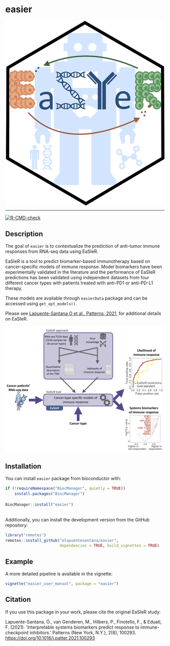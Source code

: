 # easier
<img src="vignettes/easier_logo.png" alt="EaSIeR logo" style="vertical-align:top">

---
 
<!-- badges: start -->
[![R-CMD-check](https://github.com/olapuentesantana/easier_devel/workflows/R-CMD-check/badge.svg)](https://github.com/olapuentesantana/easier_devel/actions)
<!-- badges: end -->

## Description

The goal of `easier` is to contextualize the prediction of anti-tumor immune responses from RNA-seq data using EaSIeR. 

EaSIeR is a tool to predict biomarker-based immunotherapy based on cancer-specific models of immune response. Model biomarkers have been experimentally validated in the literature and the performance of EaSIeR predictions has been validated using independent datasets from four different cancer types with patients treated with anti-PD1 or anti-PD-L1 therapy.

These models are available through `easierData` package and can be accessed using `get_opt_models()`.

Please see [Lapuente-Santana O et al., Patterns, 2021,](https://doi.org/10.1016/j.patter.2021.100293) for additional details on EaSIeR.

<img src="vignettes/easier_image.png" width="550" alt="EaSIeR approach">

## Installation

You can install `easier` package from bioconductor with:

``` r
if (!requireNamespace("BiocManager", quietly = TRUE))
    install.packages("BiocManager")

BiocManager::install("easier")
          
```

Additionally, you can install the development version from the GitHub repository:

``` r
library("remotes")
remotes::install_github("olapuentesantana/easier", 
                        dependencies = TRUE, build_vignettes = TRUE)
```
## Example

A more detailed pipeline is available in the vignette:
``` r
vignette("easier_user_manual", package = "easier")
```
## Citation

If you use this package in your work, please cite the original EaSIeR study:

Lapuente-Santana, Ó., van Genderen, M., Hilbers, P., Finotello, F., & Eduati, F. (2021). 'Interpretable systems biomarkers predict response to immune-checkpoint inhibitors.' Patterns (New York, N.Y.), 2(8), 100293. https://doi.org/10.1016/j.patter.2021.100293
